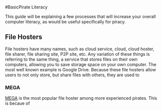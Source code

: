 #BasicPirate Literacy

This guide will be explaining a few processes that will increase your overall computer literacy, as would be useful specifically for piracy. 

## File Hosters

File hosters have many names, such as cloud service, cloud, cloud hoster, file sharer, file sharing site, P2P site, etc. Any variation of these things is referring to the same thing, a service that stores files on their own computers, allowing you to save storage space on your own computer. The most well known example is Google Drive. Because these file hosters allow users to not only store, but share files with others, they are used to 

### MEGA

[MEGA](https://mega.nz) is the most popular file hoster among more experienced pirates. This is becaue of 